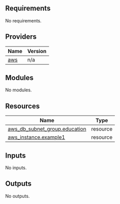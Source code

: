 ## Requirements

No requirements.

## Providers

| Name | Version |
|------|---------|
| <a name="provider_aws"></a> [aws](#provider\_aws) | n/a |

## Modules

No modules.

## Resources

| Name | Type |
|------|------|
| [aws_db_subnet_group.education](https://registry.terraform.io/providers/hashicorp/aws/latest/docs/resources/db_subnet_group) | resource |
| [aws_instance.example1](https://registry.terraform.io/providers/hashicorp/aws/latest/docs/resources/instance) | resource |

## Inputs

No inputs.

## Outputs

No outputs.
